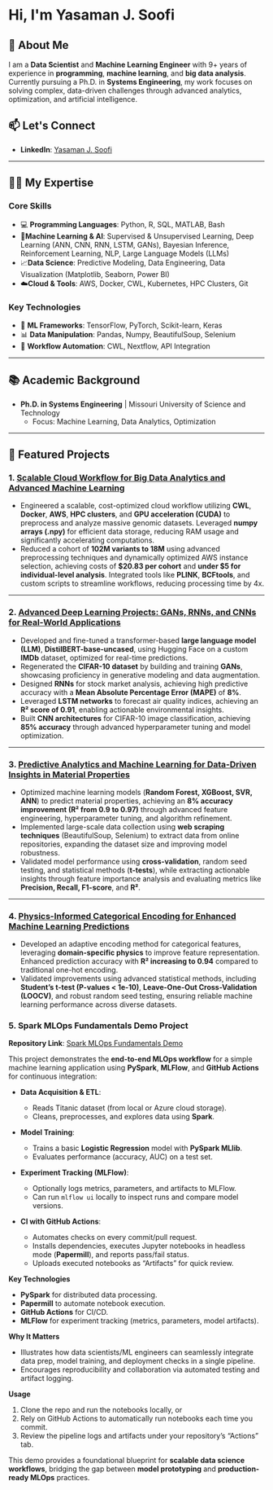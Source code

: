 # Hi, I'm Yasaman J. Soofi 

## 🚀 About Me

I am a **Data Scientist** and **Machine Learning Engineer** with 9+ years of experience in **programming**, **machine learning**, and **big data analysis**. Currently pursuing a Ph.D. in **Systems Engineering**, my work focuses on solving complex, data-driven challenges through advanced analytics, optimization, and artificial intelligence.


## 📫 Let's Connect

- **LinkedIn**: [Yasaman J. Soofi](https://www.linkedin.com/in/yasaman-j-soofi-3b779a85/)

---

## 🧑‍💻 My Expertise

### **Core Skills**
- 💻 **Programming Languages**: Python, R, SQL, MATLAB, Bash
- 🤖**Machine Learning & AI**: Supervised & Unsupervised Learning, Deep Learning (ANN, CNN, RNN, LSTM, GANs), Bayesian Inference, Reinforcement Learning, NLP, Large Language Models (LLMs)
- 📈**Data Science**: Predictive Modeling, Data Engineering, Data Visualization (Matplotlib, Seaborn, Power BI)
- ☁️**Cloud & Tools**: AWS, Docker, CWL, Kubernetes, HPC Clusters, Git

### **Key Technologies**
- 🌟 **ML Frameworks**: TensorFlow, PyTorch, Scikit-learn, Keras
- 📊 **Data Manipulation**: Pandas, Numpy, BeautifulSoup, Selenium
- 🔄 **Workflow Automation**: CWL, Nextflow, API Integration

---


## 📚 Academic Background

- **Ph.D. in Systems Engineering** | Missouri University of Science and Technology
  - Focus: Machine Learning, Data Analytics, Optimization

---

## 🌟 Featured Projects

### 1. [Scalable Cloud Workflow for Big Data Analytics and Advanced Machine Learning](https://github.com/yasamanjs/Cloud-Based-Modular-Workflow-for-Individualized-Bayesian-Genomic-Analysis)
- Engineered a scalable, cost-optimized cloud workflow utilizing **CWL**, **Docker**, **AWS**, **HPC clusters**, and **GPU acceleration (CUDA)** to preprocess and analyze massive genomic datasets. Leveraged **numpy arrays (.npy)** for efficient data storage, reducing RAM usage and significantly accelerating computations.
- Reduced a cohort of **102M variants to 18M** using advanced preprocessing techniques and dynamically optimized AWS instance selection, achieving costs of **$20.83 per cohort** and **under $5 for individual-level analysis**. Integrated tools like **PLINK**, **BCFtools**, and custom scripts to streamline workflows, reducing processing time by 4x.

---

### 2. [Advanced Deep Learning Projects: GANs, RNNs, and CNNs for Real-World Applications](https://github.com/yasamanjs/Advanced-Deep-Learning-Projects-LLM-GANs-RNNs-and-CNNs-for-Real-World-Applications)
- Developed and fine-tuned a transformer-based **large language model (LLM)**, **DistilBERT-base-uncased**, using Hugging Face on a custom **IMDb** dataset, optimized for real-time predictions.
- Regenerated the **CIFAR-10 dataset** by building and training **GANs**, showcasing proficiency in generative modeling and data augmentation.
- Designed **RNNs** for stock market analysis, achieving high predictive accuracy with a **Mean Absolute Percentage Error (MAPE)** of **8%**.
- Leveraged **LSTM networks** to forecast air quality indices, achieving an **R² score of 0.91**, enabling actionable environmental insights.
- Built **CNN architectures** for CIFAR-10 image classification, achieving **85% accuracy** through advanced hyperparameter tuning and model optimization.

---

### 3. [Predictive Analytics and Machine Learning for Data-Driven Insights in Material Properties](https://github.com/yasamanjs/ML-assisted-alloy-design-using-wrought-aluminum-alloys)
- Optimized machine learning models (**Random Forest, XGBoost, SVR, ANN**) to predict material properties, achieving an **8% accuracy improvement (R² from 0.9 to 0.97)** through advanced feature engineering, hyperparameter tuning, and algorithm refinement.
- Implemented large-scale data collection using **web scraping techniques** (BeautifulSoup, Selenium) to extract data from online repositories, expanding the dataset size and improving model robustness.
- Validated model performance using **cross-validation**, random seed testing, and statistical methods (**t-tests**), while extracting actionable insights through feature importance analysis and evaluating metrics like **Precision, Recall, F1-score**, and **R²**.

---

### 4. [Physics-Informed Categorical Encoding for Enhanced Machine Learning Predictions](https://github.com/yasamanjs/An-Adaptive-Physics-based-Feature-Engineering-Approach-for-Machine-Learning-assisted-Alloy-Disc)
- Developed an adaptive encoding method for categorical features, leveraging **domain-specific physics** to improve feature representation. Enhanced prediction accuracy with **R² increasing to 0.94** compared to traditional one-hot encoding.
- Validated improvements using advanced statistical methods, including **Student’s t-test (P-values < 1e-10)**, **Leave-One-Out Cross-Validation (LOOCV)**, and robust random seed testing, ensuring reliable machine learning performance across diverse datasets.

### 5. Spark MLOps Fundamentals Demo Project

**Repository Link**: [Spark MLOps Fundamentals Demo](https://github.com/yasamanjs/spark-mlops-demo)

This project demonstrates the **end-to-end MLOps workflow** for a simple machine learning application using **PySpark**, **MLFlow**, and **GitHub Actions** for continuous integration:

- **Data Acquisition & ETL**:  
  - Reads Titanic dataset (from local or Azure cloud storage).  
  - Cleans, preprocesses, and explores data using **Spark**.

- **Model Training**:  
  - Trains a basic **Logistic Regression** model with **PySpark MLlib**.  
  - Evaluates performance (accuracy, AUC) on a test set.

- **Experiment Tracking (MLFlow)**:  
  - Optionally logs metrics, parameters, and artifacts to MLFlow.  
  - Can run `mlflow ui` locally to inspect runs and compare model versions.

- **CI with GitHub Actions**:  
  - Automates checks on every commit/pull request.  
  - Installs dependencies, executes Jupyter notebooks in headless mode (**Papermill**), and reports pass/fail status.  
  - Uploads executed notebooks as “Artifacts” for quick review.

**Key Technologies**  
- **PySpark** for distributed data processing.  
- **Papermill** to automate notebook execution.  
- **GitHub Actions** for CI/CD.  
- **MLFlow** for experiment tracking (metrics, parameters, model artifacts).

**Why It Matters**  
- Illustrates how data scientists/ML engineers can seamlessly integrate data prep, model training, and deployment checks in a single pipeline.  
- Encourages reproducibility and collaboration via automated testing and artifact logging.  

**Usage**  
1. Clone the repo and run the notebooks locally, or  
2. Rely on GitHub Actions to automatically run notebooks each time you commit.  
3. Review the pipeline logs and artifacts under your repository’s “Actions” tab.

This demo provides a foundational blueprint for **scalable data science workflows**, bridging the gap between **model prototyping** and **production-ready MLOps** practices.
